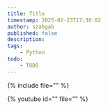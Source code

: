 ```yaml
---
title: Title
timestamp: 2025-02-23T17:30:02
author: szabgab
published: false
description:
tags:
    - Python
todo:
    - TODO
---
```


{% include file="" %}

{% youtube id="" file="" %}


